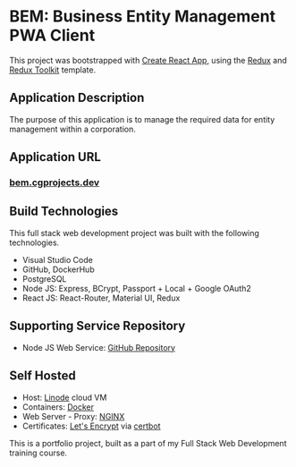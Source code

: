 # BEM: Business Entity Management PWA Client

This project was bootstrapped with [Create React App](https://github.com/facebook/create-react-app), using the [Redux](https://redux.js.org/) and [Redux Toolkit](https://redux-toolkit.js.org/) template.

## Application Description
The purpose of this application is to manage the required data for entity management within a corporation.

## Application URL
### [bem.cgprojects.dev](https://bem.cgprojects.dev)

## Build Technologies
This full stack web development project was built with the following technologies.

- Visual Studio Code
- GitHub, DockerHub
- PostgreSQL
- Node JS: Express, BCrypt, Passport + Local + Google OAuth2
- React JS: React-Router, Material UI, Redux

## Supporting Service Repository
- Node JS Web Service: [GitHub Repository](https://github.com/c-garraway/bem-server)

## Self Hosted

- Host: [Linode](https://www.linode.com/) cloud VM
- Containers: [Docker](https://www.docker.com/)
- Web Server - Proxy: [NGINX](https://www.nginx.com/)
- Certificates: [Let's Encrypt](https://letsencrypt.org/) via [certbot](https://certbot.eff.org/)

This is a portfolio project, built as a part of my Full Stack Web Development training course.

